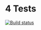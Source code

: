 # 4 Tests
[![Build status](https://ci.appveyor.com/api/projects/status/lhue8j9w981t7j5p?svg=true)](https://ci.appveyor.com/project/igrkirillov/lesson-4tests)
